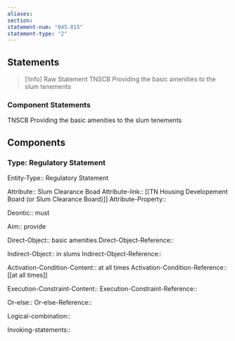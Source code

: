 ```yaml
---
aliases: 
section: 
statement-num: "045.015"
statement-type: "2"
---
```


## Statements 
> [!info] Raw Statement
> TNSCB Providing the basic amenities to the slum tenements 
> 

### Component Statements
TNSCB Providing the basic amenities to the slum tenements 
## Components
### Type: Regulatory Statement

Entity-Type:: Regulatory Statement

Attribute:: Slum Clearance Boad
Attribute-link:: [[TN Housing Developement Board (or Slum Clearance Board)]]
Attribute-Property::

Deontic:: must

Aim:: provide

Direct-Object:: basic amenities
Direct-Object-Reference::

Indirect-Object:: in slums
Indirect-Object-Reference::

Activation-Condition-Content:: at all times
Activation-Condition-Reference:: [[at all times]]

Execution-Constraint-Content::
Execution-Constraint-Reference::

Or-else::
Or-else-Reference::

Logical-combination::

Invoking-statements::